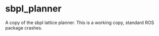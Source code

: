 # sbpl_planner
A copy of the sbpl lattice planner. This is a working copy, standard ROS package crashes.
